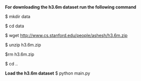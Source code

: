 
**For downloading the h3.6m dataset run the following command**

$ mkdir data

$ cd data

$ wget http://www.cs.stanford.edu/people/ashesh/h3.6m.zip

$ unzip h3.6m.zip

$rm h3.6m.zip

$ cd ..

**Load the h3.6m dataset**
$ python main.py
